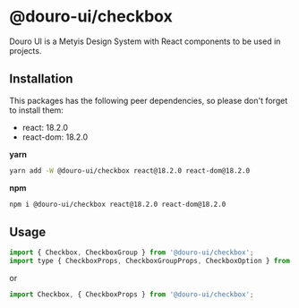 # @douro-ui/checkbox

Douro UI is a Metyis Design System with React components to be used in projects.

## Installation

This packages has the following peer dependencies, so please don't forget to install them:

- react: 18.2.0
- react-dom: 18.2.0

**yarn**

```sh
yarn add -W @douro-ui/checkbox react@18.2.0 react-dom@18.2.0
```

**npm**

```sh
npm i @douro-ui/checkbox react@18.2.0 react-dom@18.2.0
```

## Usage

```js
import { Checkbox, CheckboxGroup } from '@douro-ui/checkbox';
import type { CheckboxProps, CheckboxGroupProps, CheckboxOption } from '@douro-ui/checkbox';
```

or

```js
import Checkbox, { CheckboxProps } from '@douro-ui/checkbox';
```
